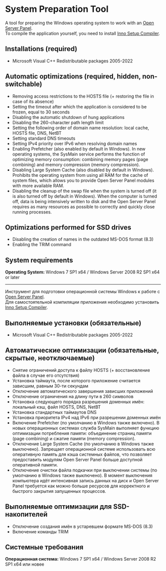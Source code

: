# System Preparation Tool

A tool for preparing the Windows operating system to work with an [Open Server Panel](https://ospanel.io).\
To compile the application yourself, you need to install [Inno Setup Compiler](https://jrsoftware.org/download.php/is.exe).

## Installations (required)

* Microsoft Visual C++ Redistributable packages 2005-2022

## Automatic optimizations (required, hidden, non-switchable)

* Removing access restrictions to the HOSTS file (+ restoring the file in case of its absence)
* Setting the timeout after which the application is considered to be frozen, equal to 30 seconds
* Disabling the automatic shutdown of hung applications
* Disabling the 260-character path length limit
* Setting the following order of domain name resolution: local cache, HOSTS file, DNS, NetBT
* Setting standard DNS timeouts
* Setting IPv4 priority over IPv6 when resolving domain names
* Enabling Prefetcher (also enabled by default in Windows). In new operating systems, the SysMain service performs the function of optimizing memory consumption: combining memory pages (page combining) and memory compression (memory compression).
* Disabling Large System Cache (also disabled by default in Windows). Prohibits the operating system from using all RAM for the cache of system files, which allows you to provide Open Server Panel modules with more available RAM.
* Disabling the cleanup of the swap file when the system is turned off (it is also turned off by default in Windows). When the computer is turned off, data is being intensively written to disk and the Open Server Panel requires as many resources as possible to correctly and quickly close running processes.

## Optimizations performed for SSD drives

* Disabling the creation of names in the outdated MS-DOS format (8.3)
* Enabling the TRIM command

##  System requirements

**Operating System:** Windows 7 SP1 x64 / Windows Server 2008 R2 SP1 x64 or later

***

Инструмент для подготовки операционной системы Windows к работе с [Open Server Panel](https://ospanel.io).\
Для самостоятельной компиляции приложения необходимо установить [Inno Setup Compiler](https://jrsoftware.org/download.php/is.exe).

##  Выполняемые установки (обязательные)

* Microsoft Visual C++ Redistributable packages 2005-2022

##  Автоматические оптимизации (обязательные, скрытые, неотключаемые)

* Снятие ограничений доступа к файлу HOSTS (+ восстановление файла в случае его отсутствия)
* Установка таймаута, после которого приложение считается зависшим, равным 30-ти секундам
* Отключение автоматического завершения зависших приложений
* Отключение ограничения на длину пути в 260 символов
* Установка следующего порядка разрешения доменных имён: локальный кэш, файл HOSTS, DNS, NetBT
* Установка стандартных таймаутов DNS
* Установка приоритета IPv4 над IPv6 при разрешении доменных имён
* Включение Prefetcher (по умолчанию в Windows также включено). В новых операционных системах служба SysMain выполняет функцию оптимизации потребления памяти: объединение страниц памяти (page combining) и сжатие памяти (memory compression).
* Отключение Large System Cache (по умолчанию в Windows также выключено). Запрещает операционной системе использовать всю оперативную память для кэша системных файлов, что позволяет предоставить модулям Open Server Panel больше доступной оперативной памяти.
* Отключение очистки файла подкачки при выключении системы (по умолчанию в Windows также выключено). В момент выключения компьютера идёт интенсивная запись данных на диск и Open Server Panel требуется как можно больше ресурсов для корректного и быстрого закрытия запущенных процессов.

##  Выполняемые оптимизации для SSD-накопителей

* Отключение создания имён в устаревшем формате MS-DOS (8.3)
* Включение команды TRIM

##  Системные требования

**Операционная система:** Windows 7 SP1 x64 / Windows Server 2008 R2 SP1 x64 или новее
